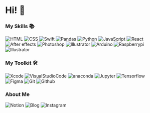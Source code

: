 # Hi! 👋

### My Skills 📚

![HTML](http://img.shields.io/badge/-HTML-E34F26?style=for-the-badge&logo=html5)
![CSS](http://img.shields.io/badge/-CSS-blue?style=for-the-badge&logo=css3)
![Swift](http://img.shields.io/badge/-Swift-F05138?style=for-the-badge&logo=swift&logoColor=white)
![Pandas](http://img.shields.io/badge/-Pandas-black?style=for-the-badge&logo=pandas)
![Python](http://img.shields.io/badge/-Python-lightgray?style=for-the-badge&logo=python)
![JavaScript](http://img.shields.io/badge/-JavaScript-%23F7DF1C?style=for-the-badge&logo=javascript&logoColor=000000&labelColor=%23F7DF1C&color=%23FFCE5A)
![React](http://img.shields.io/badge/-React-black?style=for-the-badge&logo=react&logoColor=blue)
<img alt="After effects" src ="https://img.shields.io/badge/AfterEffects-9999ff.svg?&style=for-the-badge&logo=adobeaftereffects&logoColor=white"/>
<img alt="Photoshop" src ="https://img.shields.io/badge/Photoshop-31A8FF.svg?&style=for-the-badge&logo=adobephotoshop&logoColor=white"/>
<img alt="Illustrator" src ="https://img.shields.io/badge/Illustrator-FF9A00.svg?&style=for-the-badge&logo=adobeillustrator&logoColor=white"/>
<img alt="Arduino" src ="https://img.shields.io/badge/Arduino-00979D.svg?&style=for-the-badge&logo=arduino&logoColor=white"/>
<img alt="Raspberrypi" src ="https://img.shields.io/badge/Raspberrypi-A22846.svg?&style=for-the-badge&logo=raspberrypi&logoColor=white"/>
<img alt="Illustrator" src ="https://img.shields.io/badge/Illustrator-FF9A00.svg?&style=for-the-badge&logo=adobeillustrator&logoColor=white"/>

### My Toolkit 🛠

![Xcode](http://img.shields.io/badge/-Xcode-black?style=for-the-badge&logo=xcode)
![VisualStudioCode](http://img.shields.io/badge/-Visual_studio_code-blue?style=for-the-badge&logo=visualstudiocode)
<img alt="anaconda" src ="https://img.shields.io/badge/Anaconda-black.svg?&style=for-the-badge&logo=anaconda&logoColor=#44A833"/>
<img alt="Jupyter" src ="https://img.shields.io/badge/Jupyter-F37626.svg?&style=for-the-badge&logo=jupyter&logoColor=white"/>
![Tensorflow](http://img.shields.io/badge/-Tensorflow-black?style=for-the-badge&logo=tensorflow)
![Figma](http://img.shields.io/badge/-Figma-F24E1E?style=for-the-badge&logo=figma&logoColor=white)
![Git](http://img.shields.io/badge/-Git-43853d?style=for-the-badge&logo=git&logoColor=ffffff)
![Github](http://img.shields.io/badge/-Github-black?style=for-the-badge&logo=github)

### About Me

![Notion](http://img.shields.io/badge/-Notion-black?style=for-the-badge&logo=notion)
<img alt="Blog" src ="https://img.shields.io/badge/Blog-03C75A.svg?&style=for-the-badge&logo=naver&logoColor=white"/>
<img alt="Instagram" src ="https://img.shields.io/badge/Instagram-E4405F.svg?&style=for-the-badge&logo=instagram&logoColor=white"/>
